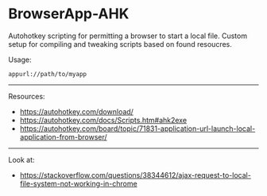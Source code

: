 # BrowserApp-AHK
Autohotkey scripting for permitting a browser to start a local file. Custom setup for compiling and tweaking scripts based on found resoucres. 

Usage:

`appurl://path/to/myapp`

---
Resources:
- https://autohotkey.com/download/
- https://autohotkey.com/docs/Scripts.htm#ahk2exe
- https://autohotkey.com/board/topic/71831-application-url-launch-local-application-from-browser/

---
Look at:
- https://stackoverflow.com/questions/38344612/ajax-request-to-local-file-system-not-working-in-chrome
